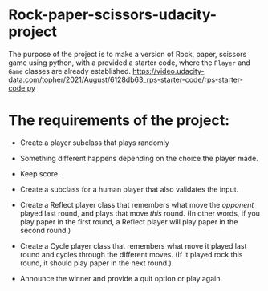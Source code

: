 # Rock-paper-scissors-udacity-project

The purpose of the project is to make a version of Rock, paper, scissors game using python, with a provided a starter code, where the `Player` and `Game` classes are already established.
https://video.udacity-data.com/topher/2021/August/6128db63_rps-starter-code/rps-starter-code.py

# **The requirements of the project:**

 - Create a player subclass that plays randomly
-   Something different happens depending on the choice the player made.
- Keep score.
- Create a subclass for a human player that also validates the input.
- Create a  Reflect player class that remembers what move the  _opponent_  played last round, and plays that move  _this_  round. (In other words, if you play  paper in the first round, a  Reflect player will play  paper in the second round.)

- Create a  Cycle player class that remembers what move it played last round and cycles through the different moves. (If it played  rock  this round, it should play  paper  in the next round.)
- Announce the winner and provide a quit option or play again.



